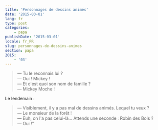 ```yaml
---
title: 'Personnages de dessins animés'
date: '2015-03-01'
lang: fr
type: post
categories:
    - papa
publishDate: '2015-03-01'
locale: fr_FR
slug: personnages-de-dessins-animes
section: papa
2015:
    - '03'
---
```


> — Tu le reconnais lui ?  
> — Oui ! Mickey !  
> — Et c'est quoi son nom de famille ?  
> — Mickey Moche !

Le lendemain :

> — Visiblement, il y a pas mal de dessins animés. Lequel tu veux ?  
> — Le monsieur de la forêt !  
> — Euh, on l'a pas celui-là... Attends une seconde : Robin des Bois ?  
> — Oui !"


